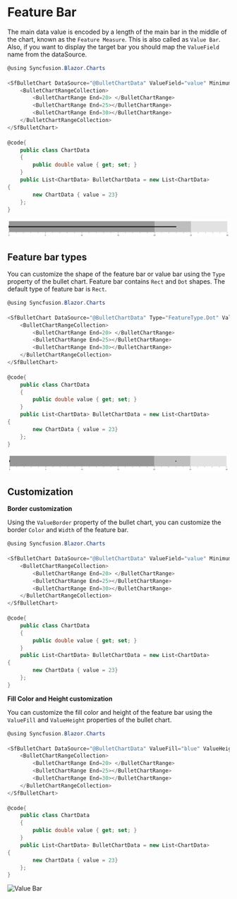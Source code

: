 # Feature Bar

The main data value is encoded by a length of the main bar in the middle of the chart, known as the `Feature Measure`. This is also called as `Value Bar`. Also, if you want to display the target bar you should map the `ValueField` name from the dataSource.

```csharp
@using Syncfusion.Blazor.Charts

<SfBulletChart DataSource="@BulletChartData" ValueField="value" Minimum="0" Maximum="30" Interval="5">
    <BulletChartRangeCollection>
        <BulletChartRange End=20> </BulletChartRange>
        <BulletChartRange End=25></BulletChartRange>
        <BulletChartRange End=30></BulletChartRange>
    </BulletChartRangeCollection>
</SfBulletChart>

@code{
    public class ChartData
    {
        public double value { get; set; }
    }
    public List<ChartData> BulletChartData = new List<ChartData>
{
        new ChartData { value = 23}
    };
}
```

![Value Bar](images/value-bar.png)

## Feature bar types

You can customize the shape of the feature bar or value bar using the `Type` property of the bullet chart. Feature bar contains `Rect` and `Dot` shapes. The default type of feature bar is `Rect`.

```csharp
@using Syncfusion.Blazor.Charts

<SfBulletChart DataSource="@BulletChartData" Type="FeatureType.Dot" ValueField="value" Minimum="0" Maximum="30" Interval="5">
    <BulletChartRangeCollection>
        <BulletChartRange End=20> </BulletChartRange>
        <BulletChartRange End=25></BulletChartRange>
        <BulletChartRange End=30></BulletChartRange>
    </BulletChartRangeCollection>
</SfBulletChart>

@code{
    public class ChartData
    {
        public double value { get; set; }
    }
    public List<ChartData> BulletChartData = new List<ChartData>
{
        new ChartData { value = 23}
    };
}
```

![Value Bar](images/value-type.png)

## Customization

**Border customization**

Using the `ValueBorder` property of the bullet chart, you can customize the border `Color` and `Width` of the feature bar.

```csharp
@using Syncfusion.Blazor.Charts

<SfBulletChart DataSource="@BulletChartData" ValueField="value" Minimum="0" Maximum="30" Interval="5">
    <BulletChartRangeCollection>
        <BulletChartRange End=20> </BulletChartRange>
        <BulletChartRange End=25></BulletChartRange>
        <BulletChartRange End=30></BulletChartRange>
    </BulletChartRangeCollection>
</SfBulletChart>

@code{
    public class ChartData
    {
        public double value { get; set; }
    }
    public List<ChartData> BulletChartData = new List<ChartData>
{
        new ChartData { value = 23}
    };
}
```

**Fill Color and Height customization**

You can customize the fill color and height of the feature bar using the `ValueFill` and `ValueHeight` properties of the bullet chart.

```csharp
@using Syncfusion.Blazor.Charts

<SfBulletChart DataSource="@BulletChartData" ValueFill="blue" ValueHeight="15" ValueField="value" Minimum="0" Maximum="30" Interval="5">
    <BulletChartRangeCollection>
        <BulletChartRange End=20> </BulletChartRange>
        <BulletChartRange End=25></BulletChartRange>
        <BulletChartRange End=30></BulletChartRange>
    </BulletChartRangeCollection>
</SfBulletChart>

@code{
    public class ChartData
    {
        public double value { get; set; }
    }
    public List<ChartData> BulletChartData = new List<ChartData>
{
        new ChartData { value = 23}
    };
}
```

![Value Bar](images/value-fill.png)